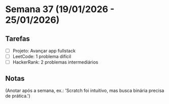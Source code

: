 # Semana 37 (19/01/2026 - 25/01/2026)

## Tarefas
- [ ] Projeto: Avançar app fullstack
- [ ] LeetCode: 1 problema difícil
- [ ] HackerRank: 2 problemas intermediários

## Notas
(Anotar após a semana, ex.: 'Scratch foi intuitivo, mas busca binária precisa de prática.')